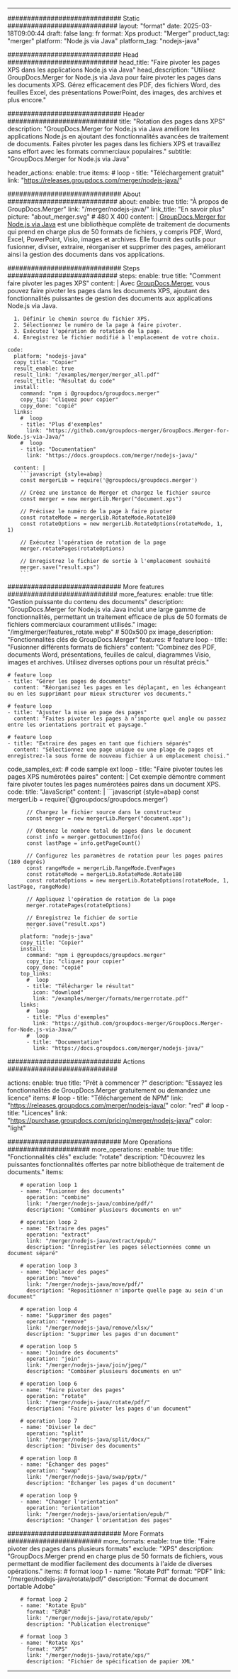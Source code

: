 
---
############################# Static ############################
layout: "format"
date:  2025-03-18T09:00:44
draft: false
lang: fr
format: Xps
product: "Merger"
product_tag: "merger"
platform: "Node.js via Java"
platform_tag: "nodejs-java"

############################# Head ############################
head_title: "Faire pivoter les pages XPS dans les applications Node.js via Java"
head_description: "Utilisez GroupDocs.Merger for Node.js via Java pour faire pivoter les pages dans les documents XPS. Gérez efficacement des PDF, des fichiers Word, des feuilles Excel, des présentations PowerPoint, des images, des archives et plus encore."

############################# Header ############################
title: "Rotation des pages dans XPS" 
description: "GroupDocs.Merger for Node.js via Java améliore les applications Node.js en ajoutant des fonctionnalités avancées de traitement de documents. Faites pivoter les pages dans les fichiers XPS et travaillez sans effort avec les formats commerciaux populaires."
subtitle: "GroupDocs.Merger for Node.js via Java" 

header_actions:
  enable: true
  items:
    #  loop
    - title: "Téléchargement gratuit"
      link: "https://releases.groupdocs.com/merger/nodejs-java/"
      
############################# About ############################
about:
    enable: true
    title: "À propos de GroupDocs.Merger"
    link: "/merger/nodejs-java/"
    link_title: "En savoir plus"
    picture: "about_merger.svg" # 480 X 400
    content: |
       [GroupDocs.Merger for Node.js via Java](/merger/nodejs-java/) est une bibliothèque complète de traitement de documents qui prend en charge plus de 50 formats de fichiers, y compris PDF, Word, Excel, PowerPoint, Visio, images et archives. Elle fournit des outils pour fusionner, diviser, extraire, réorganiser et supprimer des pages, améliorant ainsi la gestion des documents dans vos applications.

############################# Steps ############################
steps:
    enable: true
    title: "Comment faire pivoter les pages XPS"
    content: |
      Avec [GroupDocs.Merger](/merger/nodejs-java/), vous pouvez faire pivoter les pages dans les documents XPS, ajoutant des fonctionnalités puissantes de gestion des documents aux applications Node.js via Java.
      
      1. Définir le chemin source du fichier XPS.
      2. Sélectionnez le numéro de la page à faire pivoter.
      3. Exécutez l'opération de rotation de la page.
      4. Enregistrez le fichier modifié à l'emplacement de votre choix.
   
    code:
      platform: "nodejs-java"
      copy_title: "Copier"
      result_enable: true
      result_link: "/examples/merger/merger_all.pdf"
      result_title: "Résultat du code"
      install:
        command: "npm i @groupdocs/groupdocs.merger"
        copy_tip: "cliquez pour copier"
        copy_done: "copié"
      links:
        #  loop
        - title: "Plus d'exemples"
          link: "https://github.com/groupdocs-merger/GroupDocs.Merger-for-Node.js-via-Java/"
        #  loop
        - title: "Documentation"
          link: "https://docs.groupdocs.com/merger/nodejs-java/"
          
      content: |
        ```javascript {style=abap}
        const mergerLib = require('@groupdocs/groupdocs.merger')

        // Créez une instance de Merger et chargez le fichier source
        const merger = new mergerLib.Merger("document.xps")

        // Précisez le numéro de la page à faire pivoter
        const rotateMode = mergerLib.RotateMode.Rotate180
        const rotateOptions = new mergerLib.RotateOptions(rotateMode, 1, 1)

        // Exécutez l'opération de rotation de la page
        merger.rotatePages(rotateOptions)

        // Enregistrez le fichier de sortie à l'emplacement souhaité
        merger.save("result.xps")
        ```            

############################# More features ############################
more_features:
  enable: true
  title: "Gestion puissante du contenu des documents"
  description: "GroupDocs.Merger for Node.js via Java inclut une large gamme de fonctionnalités, permettant un traitement efficace de plus de 50 formats de fichiers commerciaux couramment utilisés."
  image: "/img/merger/features_rotate.webp" # 500x500 px
  image_description: "Fonctionnalités clés de GroupDocs.Merger"
  features:
    # feature loop
    - title: "Fusionner différents formats de fichiers"
      content: "Combinez des PDF, documents Word, présentations, feuilles de calcul, diagrammes Visio, images et archives. Utilisez diverses options pour un résultat précis."

    # feature loop
    - title: "Gérer les pages de documents"
      content: "Réorganisez les pages en les déplaçant, en les échangeant ou en les supprimant pour mieux structurer vos documents."

    # feature loop
    - title: "Ajuster la mise en page des pages"
      content: "Faites pivoter les pages à n'importe quel angle ou passez entre les orientations portrait et paysage."

    # feature loop
    - title: "Extraire des pages en tant que fichiers séparés"
      content: "Sélectionnez une page unique ou une plage de pages et enregistrez-la sous forme de nouveau fichier à un emplacement choisi."
      
  code_samples_ext:
    # code sample ext loop
    - title: "Faire pivoter toutes les pages XPS numérotées paires"
      content: |
        Cet exemple démontre comment faire pivoter toutes les pages numérotées paires dans un document XPS.
      code:
        title: "JavaScript"
        content: |
          ```javascript {style=abap}
          const mergerLib = require('@groupdocs/groupdocs.merger')
          
          // Chargez le fichier source dans le constructeur
          const merger = new mergerLib.Merger("document.xps");

          // Obtenez le nombre total de pages dans le document
          const info = merger.getDocumentInfo()
          const lastPage = info.getPageCount()

          // Configurez les paramètres de rotation pour les pages paires (180 degrés)
          const rangeMode = mergerLib.RangeMode.EvenPages
          const rotateMode = mergerLib.RotateMode.Rotate180
          const rotateOptions = new mergerLib.RotateOptions(rotateMode, 1, lastPage, rangeMode)
          
          // Appliquez l'opération de rotation de la page
          merger.rotatePages(rotateOptions)

          // Enregistrez le fichier de sortie
          merger.save("result.xps")
          ```
        platform: "nodejs-java"
        copy_title: "Copier"
        install:
          command: "npm i @groupdocs/groupdocs.merger"
          copy_tip: "cliquez pour copier"
          copy_done: "copié"
        top_links:
          #  loop
          - title: "Télécharger le résultat"
            icon: "download"
            link: "/examples/merger/formats/mergerrotate.pdf"
        links:
          #  loop
          - title: "Plus d'exemples"
            link: "https://github.com/groupdocs-merger/GroupDocs.Merger-for-Node.js-via-Java/"
          #  loop
          - title: "Documentation"
            link: "https://docs.groupdocs.com/merger/nodejs-java/"
            

            


############################# Actions ############################

actions:
  enable: true
  title: "Prêt à commencer ?"
  description: "Essayez les fonctionnalités de GroupDocs.Merger gratuitement ou demandez une licence"
  items:
    #  loop
    - title: "Téléchargement de NPM"
      link: "https://releases.groupdocs.com/merger/nodejs-java/"
      color: "red"
        #  loop
    - title: "Licences"
      link: "https://purchase.groupdocs.com/pricing/merger/nodejs-java/"
      color: "light"


############################# More Operations #####################
more_operations:
    enable: true
    title: "Fonctionnalités clés"
    exclude: "rotate"
    description: "Découvrez les puissantes fonctionnalités offertes par notre bibliothèque de traitement de documents."
    items: 
          
        # operation loop 1
        - name: "Fusionner des documents"
          operation: "combine"
          link: "/merger/nodejs-java/combine/pdf/"
          description: "Combiner plusieurs documents en un"

        # operation loop 2
        - name: "Extraire des pages"
          operation: "extract"
          link: "/merger/nodejs-java/extract/epub/"
          description: "Enregistrer les pages sélectionnées comme un document séparé"

        # operation loop 3
        - name: "Déplacer des pages"
          operation: "move"
          link: "/merger/nodejs-java/move/pdf/"
          description: "Repositionner n'importe quelle page au sein d'un document"

        # operation loop 4
        - name: "Supprimer des pages"
          operation: "remove"
          link: "/merger/nodejs-java/remove/xlsx/"
          description: "Supprimer les pages d'un document"

        # operation loop 5
        - name: "Joindre des documents"
          operation: "join"
          link: "/merger/nodejs-java/join/jpeg/"
          description: "Combiner plusieurs documents en un"

        # operation loop 6
        - name: "Faire pivoter des pages"
          operation: "rotate"
          link: "/merger/nodejs-java/rotate/pdf/"
          description: "Faire pivoter les pages d'un document"

        # operation loop 7
        - name: "Diviser le doc"
          operation: "split"
          link: "/merger/nodejs-java/split/docx/"
          description: "Diviser des documents"

        # operation loop 8
        - name: "Échanger des pages"
          operation: "swap"
          link: "/merger/nodejs-java/swap/pptx/"
          description: "Échanger les pages d'un document"

        # operation loop 9
        - name: "Changer l'orientation"
          operation: "orientation"
          link: "/merger/nodejs-java/orientation/epub/"
          description: "Changer l'orientation des pages"
          
        
          
############################# More Formats ########################
more_formats:
    enable: true
    title: "Faire pivoter des pages dans plusieurs formats"
    exclude: "XPS"
    description: "GroupDocs.Merger prend en charge plus de 50 formats de fichiers, vous permettant de modifier facilement des documents à l'aide de diverses opérations."
    items: 
        # format loop 1
        - name: "Rotate Pdf"
          format: "PDF"
          link: "/merger/nodejs-java/rotate/pdf/"
          description: "Format de document portable Adobe"

        # format loop 2
        - name: "Rotate Epub"
          format: "EPUB"
          link: "/merger/nodejs-java/rotate/epub/"
          description: "Publication électronique"

        # format loop 3
        - name: "Rotate Xps"
          format: "XPS"
          link: "/merger/nodejs-java/rotate/xps/"
          description: "Fichier de spécification de papier XML"


---